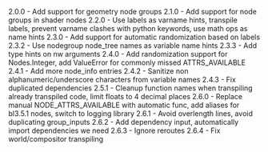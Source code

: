 2.0.0 - Add support for geometry node groups
2.1.0 - Add support for node groups in shader nodes
2.2.0 - Use labels as varname hints, transpile labels, prevent varname clashes with python keywords, use math ops as name hints
2.3.0 - Add support for automatic randomization based on labels
2.3.2 - Use nodegroup node_tree names as variable name hints
2.3.3 - Add type hints on nw arguments
2.4.0 - Add randomization support for Nodes.Integer, add ValueError for commonly missed ATTRS_AVAILABLE
2.4.1 - Add more node_info entries
2.4.2 - Sanitize non alphanumeric/underscore characters from variable names
2.4.3 - Fix duplicated dependencies
2.5.1 - Cleanup function names when transpiling already transpiled code, limit floats to 4 decimal places
2.6.0 - Replace manual NODE_ATTRS_AVAILABLE with automatic func, add aliases for bl3.5.1 nodes, switch to logging library
2.6.1 - Avoid overlength lines, avoid duplicating group_inputs
2.6.2 - Add dependency input, automatically import dependencies we need
2.6.3 - Ignore reroutes
2.6.4 - Fix world/compositor transpiling
